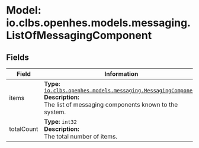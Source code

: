 # Model: io.clbs.openhes.models.messaging.ListOfMessagingComponent

## Fields

| Field | Information |
| --- | --- |
| items | <b>Type:</b> [`io.clbs.openhes.models.messaging.MessagingComponent`](model-io-clbs-openhes-models-messaging-messagingcomponent.md)<br><b>Description:</b><br>The list of messaging components known to the system. |
| totalCount | <b>Type:</b> `int32`<br><b>Description:</b><br>The total number of items. |

